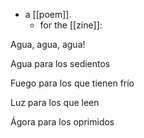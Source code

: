 - a [[poem]].
  - for the [[zine]]:
 
Agua, agua, agua!

Agua para los sedientos

Fuego para los que tienen frío

Luz para los que leen

Ágora para los oprimidos